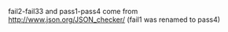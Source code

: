 fail2-fail33 and pass1-pass4 come from http://www.json.org/JSON_checker/ (fail1 was renamed to pass4)
